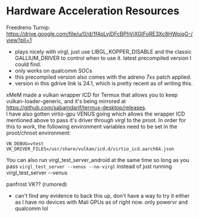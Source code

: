 # Hardware Acceleration Resources

  Freedreno Turnip: https://drive.google.com/file/u/0/d/1f4pLvjDFcBPhViXGIFoRE3Xc8HWoiqG-/view?pli=1
  - plays nicely with virgl, just use LIBGL_KOPPER_DISABLE and the classic GALLIUM_DRIVER to control when to use it. latest precompiled version I could find.
  - only works on qualcomm SOCs
  - this precompiled version also comes with the adreno 7xx patch applied.
  - version in this gdrive link is 24.1, which is pretty recent as of writing this.  
  
xMeM made a vulkan wrapper ICD for Termux that allows you to keep vulkan-loader-generic, and it's being mirrored at https://github.com/sabamdarif/termux-desktop/releases.  
I have also gotten virtio-gpu VENUS going which allows the wrapper ICD mentioned above to pass it's driver through virgl to the proot. In order for this to work, the following environment variables need to be set in the proot/chroot environment:
```
VN_DEBUG=vtest VK_DRIVER_FILES=/usr/share/vulkan/icd.d/virtio_icd.aarch64.json
```
  You can also run virgl_test_server_android at the same time so long as you pass ```virgl_test_server --venus --no-virgl```
  instead of just running virgl_test_server --venus
  
  panfrost VK?? (rumored)
  - can't find any evidence to back this up, don't have a way to try it either as I have no devices with Mali GPUs as of right now. only powervr and qualcomm lol
